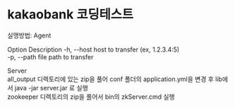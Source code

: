 # kakaobank 코딩테스트

실맹방법: 
Agent

Option             Description
-h, --host         host to transfer (ex, 1.2.3.4:5)  
-p, --path <Path>  file path to transfer
  
  
  
 Server  
 all_output 디렉토리에 있는 zip을 풀어 conf 폴더의 application.yml을 변경 후 lib에서 java -jar server.jar 로 실행  
 zookeeper 디렉토리의 zip을 풀어서 bin의 zkServer.cmd 실행
 
